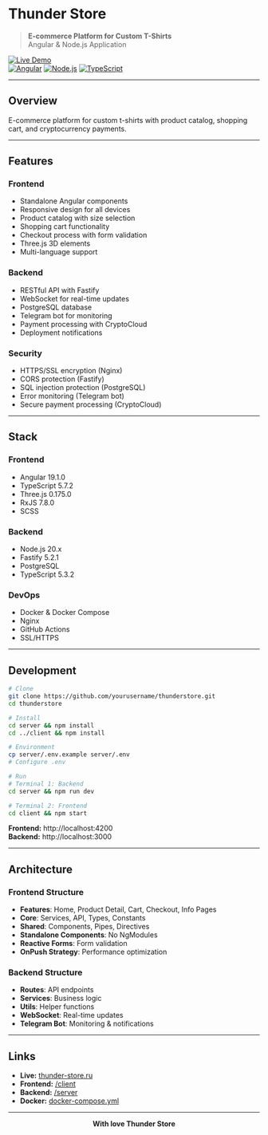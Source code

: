 # Thunder Store

> **E-commerce Platform for Custom T-Shirts**  
> Angular & Node.js Application

[![Live Demo](https://img.shields.io/badge/Live_Demo-thunder--store.ru-blue?style=for-the-badge)](https://thunder-store.ru)
<br/>
[![Angular](https://img.shields.io/badge/Angular-19.1.0-red?style=flat-square&logo=angular)](https://angular.io/)
[![Node.js](https://img.shields.io/badge/Node.js-20.x-green?style=flat-square&logo=node.js)](https://nodejs.org/)
[![TypeScript](https://img.shields.io/badge/TypeScript-5.7.2-blue?style=flat-square&logo=typescript)](https://www.typescriptlang.org/)

---

## Overview

E-commerce platform for custom t-shirts with product catalog, shopping cart, and cryptocurrency payments.

---

## Features

### Frontend
- Standalone Angular components
- Responsive design for all devices
- Product catalog with size selection
- Shopping cart functionality
- Checkout process with form validation
- Three.js 3D elements
- Multi-language support

### Backend
- RESTful API with Fastify
- WebSocket for real-time updates
- PostgreSQL database
- Telegram bot for monitoring
- Payment processing with CryptoCloud
- Deployment notifications

### Security
- HTTPS/SSL encryption (Nginx)
- CORS protection (Fastify)
- SQL injection protection (PostgreSQL)
- Error monitoring (Telegram bot)
- Secure payment processing (CryptoCloud)

---

## Stack

### Frontend
- Angular 19.1.0
- TypeScript 5.7.2
- Three.js 0.175.0
- RxJS 7.8.0
- SCSS

### Backend
- Node.js 20.x
- Fastify 5.2.1
- PostgreSQL
- TypeScript 5.3.2

### DevOps
- Docker & Docker Compose
- Nginx
- GitHub Actions
- SSL/HTTPS

---

## Development

```bash
# Clone
git clone https://github.com/yourusername/thunderstore.git
cd thunderstore

# Install
cd server && npm install
cd ../client && npm install

# Environment
cp server/.env.example server/.env
# Configure .env

# Run
# Terminal 1: Backend
cd server && npm run dev

# Terminal 2: Frontend  
cd client && npm start
```

**Frontend:** http://localhost:4200  
**Backend:** http://localhost:3000

---

## Architecture

### Frontend Structure
- **Features**: Home, Product Detail, Cart, Checkout, Info Pages
- **Core**: Services, API, Types, Constants
- **Shared**: Components, Pipes, Directives
- **Standalone Components**: No NgModules
- **Reactive Forms**: Form validation
- **OnPush Strategy**: Performance optimization

### Backend Structure
- **Routes**: API endpoints
- **Services**: Business logic
- **Utils**: Helper functions
- **WebSocket**: Real-time updates
- **Telegram Bot**: Monitoring & notifications

---

## Links

- **Live:** [thunder-store.ru](https://thunder-store.ru)
- **Frontend:** [/client](./client)
- **Backend:** [/server](./server)
- **Docker:** [docker-compose.yml](./docker-compose.yml)

---

<div align="center">

**With love Thunder Store**

</div> 